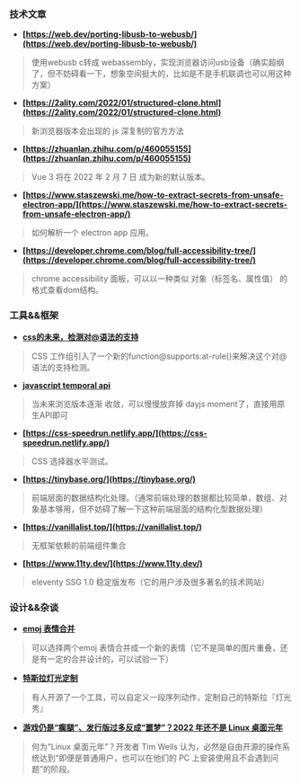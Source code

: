 ### 技术文章
+ **[https://web.dev/porting-libusb-to-webusb/](https://web.dev/porting-libusb-to-webusb/)**
> 使用webusb c转成 webassembly，实现浏览器访问usb设备（确实超纲了，但不妨碍看一下，想象空间挺大的，比如是不是手机联调也可以用这种方案）
+ **[https://2ality.com/2022/01/structured-clone.html](https://2ality.com/2022/01/structured-clone.html)**
> 新浏览器版本会出现的 js 深复制的官方方法
+ **[https://zhuanlan.zhihu.com/p/460055155](https://zhuanlan.zhihu.com/p/460055155)**
> Vue 3 将在 2022 年 2 月 7 日 成为新的默认版本。
+ **[https://www.staszewski.me/how-to-extract-secrets-from-unsafe-electron-app/](https://www.staszewski.me/how-to-extract-secrets-from-unsafe-electron-app/)**
> 如何解析一个 electron app 应用。
+ **[https://developer.chrome.com/blog/full-accessibility-tree/](https://developer.chrome.com/blog/full-accessibility-tree/)**
>chrome accessibility 面板，可以以一种类似 对象（标签名、属性值） 的格式查看dom结构。

### 工具&&框架
+ **[css的未来，检测对@语法的支持](https://www.bram.us/2022/01/20/detect-at-rule-support-with-the-at-rule-function/?utm_source=CSS-Weekly&utm_campaign=Issue-490&utm_medium=web)**
> CSS 工作组引入了一个新的function@supports:at-rule()来解决这个对@语法的支持检测。
+ **[javascript temporal api](https://blog.openreplay.com/is-it-time-for-the-javascript-temporal-api)**
> 当未来浏览版本逐渐 收敛，可以慢慢放弃掉 dayjs moment了，直接用原生API即可
+ **[https://css-speedrun.netlify.app/](https://css-speedrun.netlify.app/)**
> CSS 选择器水平测试。
+ **[https://tinybase.org/](https://tinybase.org/)**
> 前端层面的数据结构化处理。（通常前端处理的数据都比较简单，数组、对象基本够用，但不妨碍了解一下这种前端层面的结构化型数据处理）
+ **[https://vanillalist.top/](https://vanillalist.top/)**
> 无框架依赖的前端组件集合
+ **[https://www.11ty.dev/](https://www.11ty.dev/)**
> eleventy SSG 1.0 稳定版发布（它的用户涉及很多著名的技术网站）

### 设计&&杂谈
+ **[emoj 表情合并](https://tikolu.net/emojimix/)**
> 可以选择两个emoj 表情合并成一个新的表情（它不是简单的图片重叠，还是有一定的合并设计的，可以试验一下）
+ **[特斯拉灯光定制](https://github.com/teslamotors/light-show)**
> 有人开源了一个工具，可以自定义一段序列动作，定制自己的特斯拉『灯光秀』
+ **[游戏仍是“瘸腿”、发行版过多反成“噩梦”？2022 年还不是 Linux 桌面元年](https://mp.weixin.qq.com/s/kVyn3mso8mBLNTZL8cL5dQ)**
> 何为“Linux 桌面元年”？开发者 Tim Wells 认为，必然是自由开源的操作系统达到“即便是普通用户，也可以在他们的 PC 上安装使用且不会遇到问题”的阶段。
